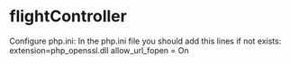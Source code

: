 # flightController

Configure php.ini:
In the php.ini file you should add this lines if not exists:    
extension=php_openssl.dll
allow_url_fopen = On